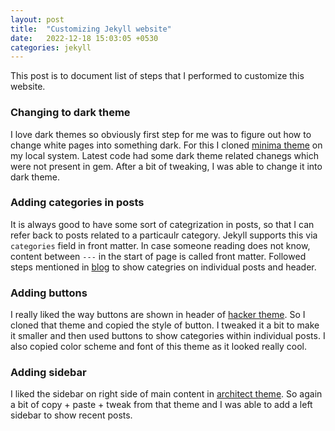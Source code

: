 ```yaml
---
layout: post
title:  "Customizing Jekyll website"
date:   2022-12-18 15:03:05 +0530
categories: jekyll
---
```



This post is to document list of steps that I performed to customize this website.

### Changing to dark theme
I love dark themes so obviously first step for me was to figure out how to change white pages into something dark.
For this I cloned [minima theme](https://github.com/jekyll/minima) on my local system.
Latest code had some dark theme related chanegs which were not present in gem. After a bit of tweaking, I was able to
change it into dark theme.

### Adding categories in posts
It is always good to have some sort of categrization in posts, so that I can refer back to posts related to a particaulr category.
Jekyll supports this via `categories` field in front matter. In case someone reading does not know, content between `---` in the start
of page is called front matter.
Followed steps mentioned in [blog](https://blog.webjeda.com/jekyll-categories/) to show categries on individual posts and header.

### Adding buttons
I really liked the way buttons are shown in header of [hacker theme](https://github.com/pages-themes/hacker). So I cloned that theme
and copied the style of button. I tweaked it a bit to make it smaller and then used buttons to show categories within individual posts.
I also copied color scheme and font of this theme as it looked really cool.

### Adding sidebar
I liked the sidebar on right side of main content in [architect theme](https://github.com/pages-themes/architect). So again a bit of
copy + paste + tweak from that theme and I was able to add a left sidebar to show recent posts.

